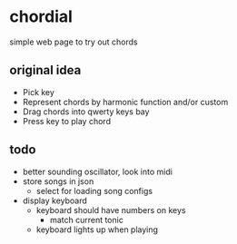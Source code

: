 # chordial
simple web page to try out chords

## original idea

- Pick key
- Represent chords by harmonic function and/or custom
- Drag chords into qwerty keys bay
- Press key to play chord

## todo

- better sounding oscillator, look into midi
- store songs in json
  - select for loading song configs
- display keyboard
  - keyboard should have numbers on keys
    - match current tonic
  - keyboard lights up when playing
